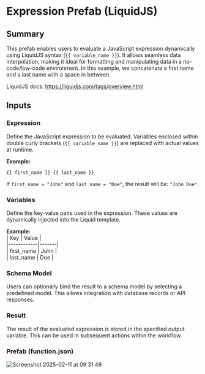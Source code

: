 # Expression Prefab (LiquidJS)  

## Summary  
This prefab enables users to evaluate a JavaScript expression dynamically using LiquidJS syntax (`{{ variable_name }}`). It allows seamless data interpolation, making it ideal for formatting and manipulating data in a no-code/low-code environment. In this example, we concatenate a first name and a last name with a space in between.

LiquidJS docs: https://liquidjs.com/tags/overview.html

## Inputs  

### Expression  
Define the JavaScript expression to be evaluated. Variables enclosed within double curly brackets (`{{ variable_name }}`) are replaced with actual values at runtime.  

**Example:**  
```liquid  
{{ first_name }} {{ last_name }}  
```

If `first_name = "John"` and `last_name = "Doe"`, the result will be: `"John Doe"`.  

### Variables  
Define the key-value pairs used in the expression. These values are dynamically injected into the Liquid template.  

**Example:**  
| Key        | Value |  
|------------|-------|  
| first_name | John  |  
| last_name  | Doe   |  

### Schema Model  
Users can optionally bind the result to a schema model by selecting a predefined model. This allows integration with database records or API responses.  

### Result  
The result of the evaluated expression is stored in the specified output variable. This can be used in subsequent actions within the workflow.  

### Prefab (function.json)   
![Screenshot 2025-02-11 at 09 31 49](https://github.com/user-attachments/assets/6b526938-3915-449e-9e92-cccd0710783d)
